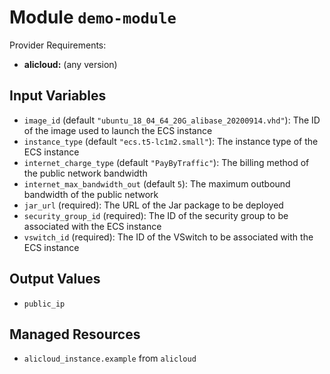 
# Module `demo-module`

Provider Requirements:
* **alicloud:** (any version)

## Input Variables
* `image_id` (default `"ubuntu_18_04_64_20G_alibase_20200914.vhd"`): The ID of the image used to launch the ECS instance
* `instance_type` (default `"ecs.t5-lc1m2.small"`): The instance type of the ECS instance
* `internet_charge_type` (default `"PayByTraffic"`): The billing method of the public network bandwidth
* `internet_max_bandwidth_out` (default `5`): The maximum outbound bandwidth of the public network
* `jar_url` (required): The URL of the Jar package to be deployed
* `security_group_id` (required): The ID of the security group to be associated with the ECS instance
* `vswitch_id` (required): The ID of the VSwitch to be associated with the ECS instance

## Output Values
* `public_ip`

## Managed Resources
* `alicloud_instance.example` from `alicloud`

